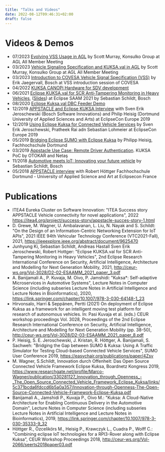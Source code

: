 ```yaml
---
title: "Talks and Videos"
date: 2022-08-12T09:46:31+02:00
draft: false
---
```


# Videos & Demos

- 07/2023 [Evolving VSS Usage in AGL](https://www.youtube.com/watch?v=YL3pYKsNzZQ) by Scott Murray, Konsulko Group at AGL All Member Meeting
- 03/2023 [Vehicle Signaling Specification and KUKSA.val in AGL](https://www.youtube.com/watch?v=RhSocQDu_DY) by Scott Murray, Konsulko Group at AGL All Member Meeting
- 03/2023 [Introduction to COVESA Vehicle Signal Specification (VSS)](https://www.youtube.com/watch?v=aZImZiq0mgw) by Erik Jaegervall, Bosch at VSS introduction session of COVESA
- 04/2022 [KUKSA CANOPi Hardware for SDV development](https://www.youtube.com/watch?v=y6zAF-tSS2Q)
- 06/2021 [Eclipse KUKSA.val for SCR Anti-Tampering Monitoring in Heavy Vehicles](https://www.youtube.com/watch?v=20U8bWwWfgw), ([Slides](https://events.eclipse.org/2021/saam-mobility/presentations/D2-02-Presentation.pdf)) at Eclipse SAAM 2021 by Sebastian Schildt, Bosch
- 08/2020 [Eclipse Kuksa.val DBC Feeder Demo](https://www.youtube.com/watch?v=nTzmDDy3iwQ)
- 12/2019 [APPSTACLE and Eclipse KUKSA Interview](https://www.youtube.com/watch?v=-dOwFY2l-SY) with Sven Erik Jeroschewski (Bosch Software Innovations) and Philip Heisig (Dortmund University of Applied Sciences and Arts) at EclipseCon Europe 2019
- 12/2019 [Using Eclipse Kuksa for Connected Vehicle Services](https://www.youtube.com/watch?v=FcqzLn-wiB0) by Sven Erik Jeroschewski, Pratheek Rai adn Sebastian Lohmeier at EclipseCon Europe 2019
- 05/2019 [Bridging Eclipse SUMO with Eclipse Kuksa](https://youtu.be/FuIaJ2tlnRE) by Philipp Heisig, Fachhochschule Dortmund
- 03/2019 [Appstacle Use Case: Remote Driver Authentication](https://youtu.be/eZHSCXSc2wc). KUKSA PoC by OTOKAR and Netaş
- 11/2018 [Automotive meets IoT: Innovating your future vehicle](https://www.youtube.com/watch?v=tD8pt7WMbuQ) by Sebastian Schildt, Bosch
- 05/2018 [APPSTACLE interview](https://www.youtube.com/watch?v=qCyBjZnGK2E) with Robert Höttger Fachhochschule Dortmund - University of Applied Science and Art at Eclipsecon France

# Publications

- ITEA4 Eureka Cluster on Software Innovation: "ITEA Success story APPSTACLE Vehicle connectivity for novel applications", 2022 https://itea4.org/project/success-story/appstacle-succes-story-1.html
- D. Grewe, M. Wagner, U. Ambalavanan, L. Liu, N. Nayak and S. Schildt: "On the Design of an Information-Centric Networking Extension for IoT APIs", 2021 IEEE 94th Vehicular Technology Conference (VTC2021-Fall), 2021, https://ieeexplore.ieee.org/abstract/document/9625470
- Junhyung Ki, Sebastian Schildt, Andreas Hastall Sven Erik Jeroschewski, Robert Hottger: "Eclipse KUKSA.val for SCR Anti-Tampering Monitoring in Heavy Vehicles", 2nd Eclipse Research International Conference on Security, Artificial Intelligence, Architecture and Modelling for Next Generation Mobility, 2021, http://ceur-ws.org/Vol-3028/D2-02-ESAAMM_2021_paper_3.pdf
- A. Banijamali A., P. Kuvaja, M. Oivo, P. Jamshidi:
  "Kuksa\*: Self-adaptive Microservices in Automotive Systems",
  Lecture Notes in Computer Science (including subseries Lecture Notes in Artificial Intelligence and Lecture Notes in Bioinformatics), 2020, https://link.springer.com/chapter/10.1007/978-3-030-64148-1_23
- Hirvonsalo, Harri & Seppänen, Pertti (2021) On deployment of Eclipse Kuksa as a framework for an intelligent moving test platform for research of autonomous vehicles. In: Pasi Kuvaja et al. (eds.) CEUR workshop proceedings Vol. 3028, Proceedings of the 2nd Eclipse Research International Conference on Security, Artificial Intelligence, Architecture and Modelling for Next Generation Mobility (pp. 38-50), http://ceur-ws.org/Vol-3028/D2-03-ESAAMM_2021_paper_8.pdf
- P. Heisig, S. E. Jeroschewski, J. Kristan, R. Höttger, A. Banijamali, S. Sachweh: "Bridging the Gap between SUMO & Kuksa: Using A Traffic Simulator for Testing Cloud-based Connected Vehicle Services", SUMO User Conference 2019, https://easychair.org/publications/paper/4Zsv
- M. Wagner, S.Schildt, Innovation durch Offenheit: Das Open Source Connected Vehicle Framework Eclipse Kuksa, Boardnetz Kongress 2019, https://www.researchgate.net/profile/Marco-Wagner/publication/330281127_Innovation_through_Openness_-_The_Open_Source_Connected_Vehicle_Framework_Eclipse_Kuksa/links/5c371bcda6fdccd6b5a0a357/Innovation-through-Openness-The-Open-Source-Connected-Vehicle-Framework-Eclipse-Kuksa.pdf
- Banijamali A., Jamshidi P., Kuvaja P., Oivo M.:
  "Kuksa: A Cloud-Native Architecture for Enabling Continuous Delivery in the Automotive Domain",
  Lecture Notes in Computer Science (including subseries Lecture Notes in Artificial Intelligence and Lecture Notes in Bioinformatics), 2019,
  https://link.springer.com/chapter/10.1007/978-3-030-35333-9_32
- Höttger R., Özcelikörs M., Heisig P., Krawczyk L., Cuadra P., Wolff C.: "Combining eclipse IoT technologies for a RPI3-Rover along with Eclipse Kuksa",
  CEUR Workshop Proceedings 2018, http://ceur-ws.org/Vol-2066/seerts2018paper03.pdf
